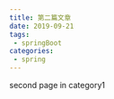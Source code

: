 ```yaml
---
title: 第二篇文章
date: 2019-09-21
tags:
 - springBoot
categories:
 - spring
---
```


second page in category1